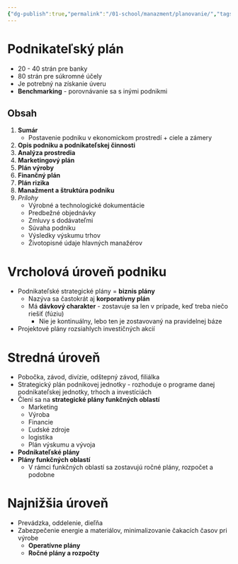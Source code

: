 ```yaml
---
{"dg-publish":true,"permalink":"/01-school/manazment/planovanie/","tags":["year1","summerSemester","uniMNZ"]}
---
```


# Podnikateľský plán
- 20 - 40 strán pre banky
- 80 strán pre súkromné účely
- Je potrebný na získanie úveru
- **Benchmarking** - porovnávanie sa s inými podnikmi

## Obsah
1. **Sumár**
	- Postavenie podniku v ekonomickom prostredí + ciele a zámery
2. **Opis podniku a podnikateľskej činnosti**
3. **Analýza prostredia**
4. **Marketingový plán**
5. **Plán výroby**
6. **Finančný plán**
7. **Plán rizika**
8. **Manažment a štruktúra podniku**
9. *Prílohy*
	- Výrobné a technologické dokumentácie
	- Predbežné objednávky
	- Zmluvy s dodávateľmi
	- Súvaha podniku
	- Výsledky výskumu trhov
	- Životopisné údaje hlavných manažérov

# Vrcholová úroveň podniku
- Podnikateľské strategické plány = **biznis plány**
	- Nazýva sa častokrát aj **korporatívny plán**
	- Má **dávkový charakter** - zostavuje sa len v prípade, keď treba niečo riešiť (fúziu)
		- Nie je kontinuálny, lebo ten je zostavovaný na pravidelnej báze
- Projektové plány rozsiahlych investičných akcií

# Stredná úroveň
- Pobočka, závod, divízie, odštepný závod, filiálka
- Strategický plán podnikovej jednotky - rozhoduje o programe danej podnikateľskej jednotky, trhoch a investíciách
- Člení sa na **strategické plány funkčných oblastí**
	- Marketing
	- Výroba
	- Financie
	- Ľudské zdroje
	- logistika
	- Plán výskumu a vývoja
- **Podnikateľské plány**
- **Plány funkčných oblastí**
	- V rámci funkčných oblastí sa zostavujú ročné plány, rozpočet a podobne

# Najnižšia úroveň
- Prevádzka, oddelenie, dieľňa
- Zabezpečenie energie a materiálov, minimalizovanie čakacích časov pri výrobe
	- **Operatívne plány**
	- **Ročné plány a rozpočty**